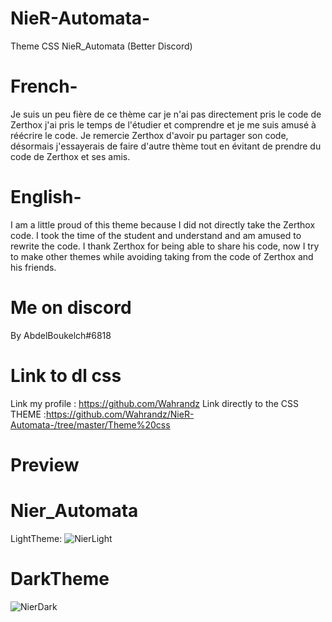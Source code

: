 # NieR-Automata-
Theme CSS NieR_Automata (Better Discord)

# French-
Je suis un peu fière de ce thème car je n'ai pas directement pris le code de Zerthox j'ai pris le temps de l'étudier et 
comprendre et je me suis amusé à réécrire le code.
Je remercie Zerthox d'avoir pu partager son code, désormais j'essayerais de faire d'autre thème tout en évitant de prendre 
du code de Zerthox et ses amis. 

# English-
I am a little proud of this theme because I did not directly take the Zerthox code.
I took the time of the student and understand and am amused to rewrite the code.
I thank Zerthox for being able to share his code, now I try to make other themes while avoiding taking from the code of Zerthox and his friends.

# Me on discord
By AbdelBoukelch#6818
# Link to dl css
Link my profile : https://github.com/Wahrandz
Link directly to the CSS THEME :https://github.com/Wahrandz/NieR-Automata-/tree/master/Theme%20css

# Preview
# Nier_Automata

 LightTheme:
<img src="https://raw.githubusercontent.com/Wahrandz/NieR-Automata-/master/Screenshots/Light%20theme.png" alt="NierLight" style="max-width:100%;">

# DarkTheme
<img src="https://raw.githubusercontent.com/Wahrandz/NieR-Automata-/master/Screenshots/Dark%20Theme%20Nier.png" alt="NierDark" style="max-width:100%;">

